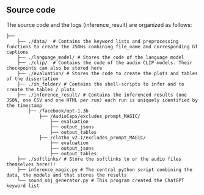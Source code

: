 ## Source code
The source code and the logs (inference_result) are organized as follows:

    ├──
        ├── ./data/  # Contains the keyword lists and preprocessing functions to create the JSONs combining file_name and corresponding GT captions
        ├── ./language_model/ # Stores the code of the language model
        ├── ./clip/  # Contains the code of the audio CLIP models. Their checkpoints can also be stored here
        ├── ./evaluation/ # Stores the code to create the plots and tables of the dissertation
        ├── ./sh_folder/ # Contains the shell-scripts to infer and to create the tables / plots
        ├── ./inference_result/ # Contains the inferenced results (one JSON, one CSV and one HTML per run) each run is uniquely identified by the timestamp
            ├── /facebook/opt-1.3b
                ├── /AudioCaps/excludes_prompt_MAGIC/
                    ├── evaluation 
                    ├── output_jsons
                    ├── output_tables
                ├── /clotho_v2.1/excludes_prompt_MAGIC/
                    ├── evaluation 
                    ├── output_jsons
                    ├── output_tables
        ├── ./softlinks/ # Store the softlinks to or the audio files themselves here!!!
        ├── inference_magic.py # The central python script combining the data, the models and that stores the results
        └── sound_obj_generator.py # This program created the ChatGPT keyword list
     

